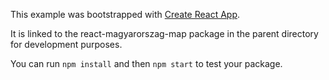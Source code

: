 This example was bootstrapped with [Create React App](https://github.com/facebook/create-react-app).

It is linked to the react-magyarorszag-map package in the parent directory for development purposes.

You can run `npm install` and then `npm start` to test your package.
